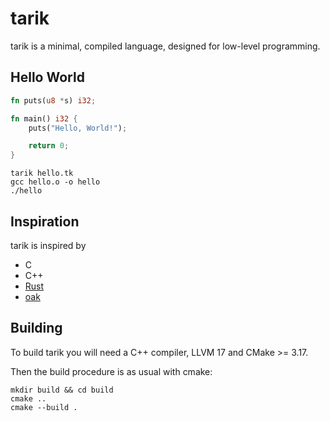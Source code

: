 # tarik

tarik is a minimal, compiled language, designed for low-level programming.

## Hello World

```rust
fn puts(u8 *s) i32;

fn main() i32 {
    puts("Hello, World!");

    return 0;
}
```

```shell
tarik hello.tk
gcc hello.o -o hello
./hello
```

## Inspiration

tarik is inspired by

- C
- C++
- [Rust](https://github.com/rust-lang/rust)
- [oak](https://github.com/adam-mcdaniel/oakc)

## Building

To build tarik you will need a C++ compiler, LLVM 17 and CMake >= 3.17.

Then the build procedure is as usual with cmake:

```shell
mkdir build && cd build
cmake ..
cmake --build .
```
